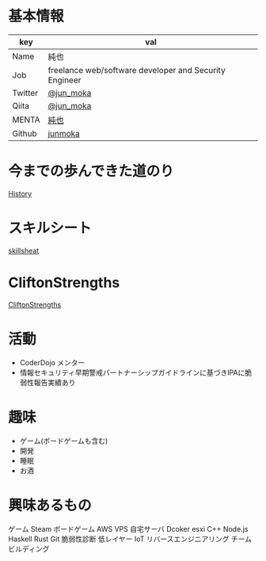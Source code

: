 # 基本情報
|key|val|
|-|-|
|Name|純也|
|Job|freelance web/software developer and Security Engineer|
|Twitter|[@jun_moka](https://twitter.com/jun_moka/)|
|Qiita|[@jun_moka](https://qiita.com/jun_moka/)|
|MENTA|[純也](https://menta.work/user/2101)|
|Github|[junmoka](https://github.com/junmoka)|

# 今までの歩んできた道のり
[History](https://github.com/junmoka/profile/blob/master/history.md)

# スキルシート
[skillsheat](https://github.com/junmoka/profile/blob/master/skillsheat.md)

# CliftonStrengths
[CliftonStrengths](https://github.com/junmoka/profile/blob/master/CliftonStrengths.md)

# 活動
- CoderDojo メンター
- 情報セキュリティ早期警戒パートナーシップガイドラインに基づきIPAに脆弱性報告実績あり

# 趣味
- ゲーム(ボードゲームも含む)
- 開発
- 睡眠
- お酒

# 興味あるもの
ゲーム Steam ボードゲーム
AWS VPS 自宅サーバ Dcoker esxi
C++ Node.js Haskell Rust Git 脆弱性診断
低レイヤー IoT リバースエンジニアリング チームビルディング
